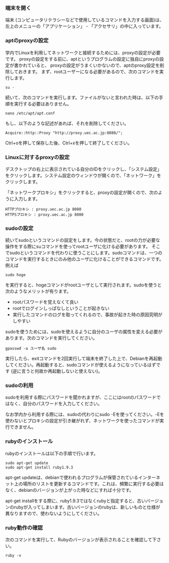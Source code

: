### 端末を開く
端末 (コンピュータリテラシーなどで使用しているコマンドを入力する画面)は、左上のメニューの「アプリケーション」 - 「アクセサリ」の中に入っています。

### aptのproxyの設定
学内でLinuxを利用してネットワークと接続するためには、proxyの設定が必要です。
proxyの設定をする前に、aptというプログラムの設定に独自にproxyの設定が書かれていると、
proxyの設定がうまくいかないので、aptのproxy設定を削除しておきます。
まず、rootユーザーになる必要があるので、次のコマンドを実行します。

```
su -
```

続いて、次のコマンドを実行します。ファイルがないと言われた時は、以下の手順を実行する必要はありません。

```
nano /etc/apt/apt.conf
```

もし、以下のような記述があれば、それを削除してください。

```
Acquire::http::Proxy "http://proxy.uec.ac.jp:8080/";
```

Ctrl+oを押して保存した後、Ctrl+xを押して終了してください。


### Linuxに対するproxyの設定
デスクトップの右上に表示されている自分のIDをクリックし、「システム設定」をクリックします。システム設定のウィンドウが開くので、「ネットワーク」をクリックします。

「ネットワークプロキシ」をクリックすると、proxyの設定が開くので、次のように入力します。

```
HTTPプロキシ : proxy.uec.ac.jp 8080
HTTPSプロキシ : proxy.uec.ac.jp 8080
```


### sudoの設定
続いてsudoというコマンドの設定をします。今の状態だと、rootの力が必要な操作をする際にsuコマンドを使ってrootユーザに化ける必要があります。
そこでsudoというコマンドを代わりに使うことにします。sudoコマンドは、一つのコマンドを実行するときにのみ他のユーザに化けることができるコマンドです。例えば

```
sudo hoge
```

を実行すると、hogeコマンドがrootユーザとして実行されます。sudoを使うと次のようなメリットが有ります。

* rootパスワードを覚えなくて良い
* rootでログインしっぱなしということが起きない
* 実行したコマンドのログを取ってくれるので、事故が起きた時の原因究明がしやすい

sudoを使うためには、sudoを使えるように自分のユーザの属性を変える必要があります。次のコマンドを実行してください。

```
gpasswd -a ユーザ名 sudo
```

実行したら、exitコマンドを2回実行して端末を終了した上で、Debianを再起動してください。再起動すると、sudoコマンドが使えるようになっているはずです (逆に言うと何故か再起動しないと使えない)。

### sudoの利用
sudoを利用する際にパスワードを聞かれますが、ここにはrootのパスワードではなく、自分のパスワードを入力してください。

なお学内から利用する際には、sudoの代わりにsudo -Eを使ってください。-Eを使わないとプロキシの設定が引き継がれず、ネットワークを使ったコマンドが実行できません。

### rubyのインストール
rubyのインストールは以下の手順で行います。

```
sudo apt-get update
sudo apt-get install ruby1.9.3
```

apt-get updateは、debianで使われるプログラムが保管されているインターネット上の場所のリストを更新するコマンドです。これは、頻繁に実行する必要はなく、debianのバージョンが上がった時などにすれば十分です。

apt-get installをする際に、ruby1.9.3ではなくrubyと指定すると、古いバージョンのrubyが入ってしまいます。古いバージョンのrubyは、新しいものと仕様が異なりますので、使わないようにしてください。

### ruby動作の確認
次のコマンドを実行して、Rubyのバージョンが表示されることを確認して下さい。

```
ruby -v
```
